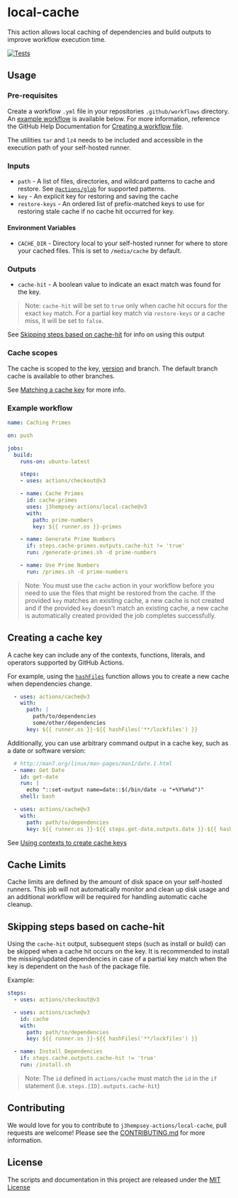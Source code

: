 # local-cache

This action allows local caching of dependencies and build outputs to improve workflow execution time.

[![Tests](https://github.com/j3hempsey-actions/local-cache/actions/workflows/workflow.yml/badge.svg)](https://github.com/j3hempsey-actions/local-cache/actions/workflows/workflow.yml)

## Usage

### Pre-requisites
Create a workflow `.yml` file in your repositories `.github/workflows` directory. An [example workflow](#example-workflow) is available below. For more information, reference the GitHub Help Documentation for [Creating a workflow file](https://help.github.com/en/articles/configuring-a-workflow#creating-a-workflow-file).

The utilities `tar` and `lz4` needs to be included and accessible in the
execution path of your self-hosted runner.

### Inputs

* `path` - A list of files, directories, and wildcard patterns to cache and restore. See [`@actions/glob`](https://github.com/actions/toolkit/tree/main/packages/glob) for supported patterns.
* `key` - An explicit key for restoring and saving the cache
* `restore-keys` - An ordered list of prefix-matched keys to use for restoring stale cache if no cache hit occurred for key.

#### Environment Variables
* `CACHE_DIR` - Directory local to your self-hosted runner for where to store
  your cached files. This is set to `/media/cache` by default.

### Outputs

* `cache-hit` - A boolean value to indicate an exact match was found for the key.

> Note: `cache-hit` will be set to `true` only when cache hit occurs for the exact `key` match. For a partial key match via `restore-keys` or a cache miss, it will be set to `false`.

See [Skipping steps based on cache-hit](#skipping-steps-based-on-cache-hit) for info on using this output

### Cache scopes
The cache is scoped to the key, [version](#cache-version) and branch. The default branch cache is available to other branches.

See [Matching a cache key](https://help.github.com/en/actions/configuring-and-managing-workflows/caching-dependencies-to-speed-up-workflows#matching-a-cache-key) for more info.

### Example workflow

```yaml
name: Caching Primes

on: push

jobs:
  build:
    runs-on: ubuntu-latest

    steps:
    - uses: actions/checkout@v3

    - name: Cache Primes
      id: cache-primes
      uses: j3hempsey-actions/local-cache@v3
      with:
        path: prime-numbers
        key: ${{ runner.os }}-primes

    - name: Generate Prime Numbers
      if: steps.cache-primes.outputs.cache-hit != 'true'
      run: /generate-primes.sh -d prime-numbers

    - name: Use Prime Numbers
      run: /primes.sh -d prime-numbers
```

> Note: You must use the `cache` action in your workflow before you need to use the files that might be restored from the cache. If the provided `key` matches an existing cache, a new cache is not created and if the provided `key` doesn't match an existing cache, a new cache is automatically created provided the job completes successfully.

## Creating a cache key

A cache key can include any of the contexts, functions, literals, and operators supported by GitHub Actions.

For example, using the [`hashFiles`](https://docs.github.com/en/actions/learn-github-actions/expressions#hashfiles) function allows you to create a new cache when dependencies change.

```yaml
  - uses: actions/cache@v3
    with:
      path: |
        path/to/dependencies
        some/other/dependencies
      key: ${{ runner.os }}-${{ hashFiles('**/lockfiles') }}
```

Additionally, you can use arbitrary command output in a cache key, such as a date or software version:

```yaml
  # http://man7.org/linux/man-pages/man1/date.1.html
  - name: Get Date
    id: get-date
    run: |
      echo "::set-output name=date::$(/bin/date -u "+%Y%m%d")"
    shell: bash

  - uses: actions/cache@v3
    with:
      path: path/to/dependencies
      key: ${{ runner.os }}-${{ steps.get-date.outputs.date }}-${{ hashFiles('**/lockfiles') }}
```

See [Using contexts to create cache keys](https://help.github.com/en/actions/configuring-and-managing-workflows/caching-dependencies-to-speed-up-workflows#using-contexts-to-create-cache-keys)

## Cache Limits

Cache limits are defined by the amount of disk space on your self-hosted
runners. This job will not automatically monitor and clean up disk usage and an
additional workflow will be required for handling automatic cache cleanup.

## Skipping steps based on cache-hit

Using the `cache-hit` output, subsequent steps (such as install or build) can be skipped when a cache hit occurs on the key.  It is recommended to install the missing/updated dependencies in case of a partial key match when the key is dependent on the `hash` of the package file.

Example:
```yaml
steps:
  - uses: actions/checkout@v3

  - uses: actions/cache@v3
    id: cache
    with:
      path: path/to/dependencies
      key: ${{ runner.os }}-${{ hashFiles('**/lockfiles') }}

  - name: Install Dependencies
    if: steps.cache.outputs.cache-hit != 'true'
    run: /install.sh
```

> Note: The `id` defined in `actions/cache` must match the `id` in the `if` statement (i.e. `steps.[ID].outputs.cache-hit`)


## Contributing
We would love for you to contribute to `j3hempsey-actions/local-cache`, pull requests are welcome! Please see the [CONTRIBUTING.md](CONTRIBUTING.md) for more information.

## License
The scripts and documentation in this project are released under the [MIT License](LICENSE)
